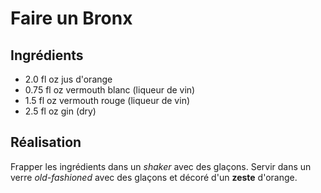 # Faire un Bronx

## Ingrédients

* 2.0	fl oz	jus d'orange
* 0.75	fl oz	vermouth blanc (liqueur de vin)
* 1.5	fl oz	vermouth rouge (liqueur de vin)
* 2.5	fl oz	gin (dry)


## Réalisation 

Frapper les ingrédients dans un *shaker* avec des glaçons.
Servir dans un verre *old-fashioned* avec des glaçons et décoré d'un **zeste** d'orange.


